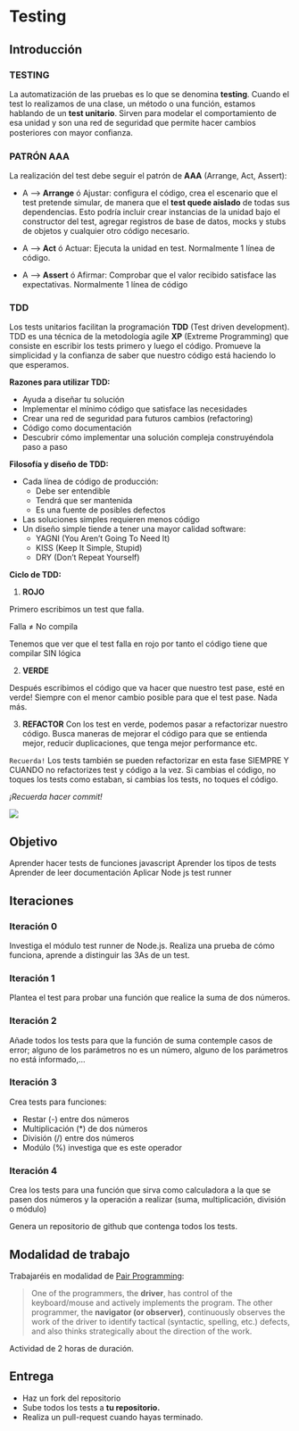 # Testing

## Introducción

### TESTING
La automatización de las pruebas es lo que se denomina **testing**. Cuando el test lo realizamos de una clase, un método o una función, estamos hablando de un **test unitario**. Sirven para modelar el comportamiento de esa unidad y son una red de seguridad que permite hacer cambios posteriores con mayor conﬁanza.

### PATRÓN AAA
La realización del test debe seguir el patrón de **AAA** (Arrange, Act, Assert):
- A --> **Arrange** ó Ajustar: configura el código, crea el escenario que el test pretende simular, de manera que el **test quede aislado** de todas sus dependencias. Esto podría incluir crear instancias de la unidad bajo el constructor del test, agregar registros de base de datos, mocks y stubs de objetos y cualquier otro código necesario.

- A --> **Act** ó Actuar: Ejecuta la unidad en test. Normalmente 1 línea de código.

- A --> **Assert** ó Afirmar: Comprobar que el valor recibido satisface las expectativas. Normalmente 1 línea de código

### TDD
Los tests unitarios facilitan la programación **TDD** (Test driven development). TDD es una técnica de la metodología agile **XP** (Extreme Programming) que consiste en escribir los tests primero y luego el código. Promueve la simplicidad y la confianza de saber que nuestro código está haciendo lo que esperamos.

**Razones para utilizar TDD:**

- Ayuda a diseñar tu solución
- Implementar el mínimo código que satisface las necesidades
- Crear una red de seguridad para futuros cambios (refactoring)
- Código como documentación
- Descubrir cómo implementar una solución compleja construyéndola paso a paso

**Filosofía y diseño de TDD:**

- Cada línea de código de producción:
  - Debe ser entendible
  - Tendrá que ser mantenida
  - Es una fuente de posibles defectos
- Las soluciones simples requieren menos código
- Un diseño simple tiende a tener una mayor calidad software:
  - YAGNI (You Aren’t Going To Need It)
  - KISS (Keep It Simple, Stupid)
  - DRY (Don’t Repeat Yourself)

**Ciclo de TDD:**

1. **ROJO**

Primero escribimos un test que falla.

Falla ≠ No compila

Tenemos que ver que el test falla en rojo por tanto el código tiene que compilar SIN lógica

2. **VERDE**

Después escribimos el código que va hacer que nuestro test pase, esté en verde!
Siempre con el menor cambio posible para que el test pase. Nada más.

3. **REFACTOR**
Con los test en verde, podemos pasar a refactorizar nuestro código. Busca maneras de
mejorar el código para que se entienda mejor, reducir duplicaciones, que tenga mejor
performance etc.

`Recuerda!` Los tests también se pueden refactorizar en esta fase SIEMPRE Y CUANDO
no refactorizes test y código a la vez.
Si cambias el código, no toques los tests como estaban, si cambias los tests, no toques el
código.

*¡Recuerda hacer commit!*

![](https://i.imgur.com/RloPSdV.png)

## Objetivo

Aprender hacer tests de funciones javascript
Aprender los tipos de tests
Aprender de leer documentación
Aplicar Node js test runner

## Iteraciones

### Iteración 0
Investiga el módulo test runner de Node.js. Realiza una prueba de cómo funciona, aprende a distinguir las 3As de un test.

### Iteración 1
Plantea el test para probar una función que realice la suma de dos números.

### Iteración 2
Añade todos los tests para que la función de suma contemple casos de error; alguno de los parámetros no es un número, alguno de los parámetros no está informado,...

### Iteración 3
Crea tests para funciones:
- Restar (-) entre dos números
- Multiplicación (*) de dos números
- División (/) entre dos números
- Modúlo (%) investiga que es este operador

### Iteración 4
Crea los tests para una función que sirva como calculadora a la que se pasen dos números y la operación a realizar (suma, multiplicación, división o módulo)

Genera un repositorio de github que contenga todos los tests.

## Modalidad de trabajo

Trabajaréis en modalidad de [Pair Programming](https://en.wikipedia.org/wiki/Pair_programming):

> One of the programmers, the **driver**, has control of the keyboard/mouse and actively implements the program. The other programmer, the **navigator (or observer)**, continuously observes the work of the driver to identify tactical (syntactic, spelling, etc.) defects, and also thinks strategically about the direction of the work.


Actividad de 2 horas de duración.

## Entrega

- Haz un fork del repositorio
- Sube todos los tests a ****tu repositorio.****
- Realiza un pull-request cuando hayas terminado.